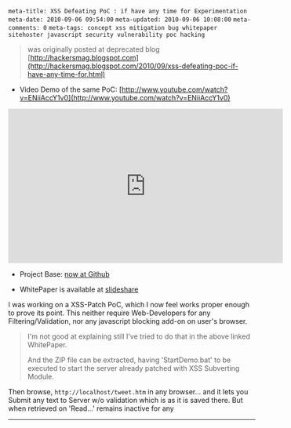 ```meta-title: XSS Defeating PoC : if have any time for Experimentation```
```meta-date: 2010-09-06 09:54:00```
```meta-updated: 2010-09-06 10:08:00```
```meta-comments: 0```
```meta-tags: concept xss mitigation bug whitepaper sitehoster javascript security vulnerability poc hacking```


> was originally posted at deprecated blog [http://hackersmag.blogspot.com](http://hackersmag.blogspot.com/2010/09/xss-defeating-poc-if-have-any-time-for.html)

* Video Demo of the same PoC: [http://www.youtube.com/watch?v=ENiiAccY1v0](http://www.youtube.com/watch?v=ENiiAccY1v0)

<iframe width="560" height="315" src="https://www.youtube.com/embed/ENiiAccY1v0" frameborder="0" allow="accelerometer; autoplay; encrypted-media; gyroscope; picture-in-picture" allowfullscreen></iframe>


* Project Base: [now at Github](https://github.com/abhishekkr/sitehoster)

* WhitePaper is available at [slideshare](http://www.slideshare.net/AbhishekKr/whitepaper-abktrick-to-subvert-xss)

I was working on a XSS-Patch PoC, which I now feel works proper enough to prove its point. This neither require Web-Developers for any Filtering/Validation, nor any javascript blocking add-on on user's browser.

> I'm not good at explaining still I've tried to do that in the above linked WhitePaper.
>
> And the ZIP file can be extracted, having 'StartDemo.bat' to be executed to start the server already patched with XSS Subverting Module.

Then browse, `http://localhost/tweet.htm` in any browser... and it lets you Submit any text to Server w/o validation which is as it is saved there. But when retrieved on 'Read...' remains inactive for any

---
